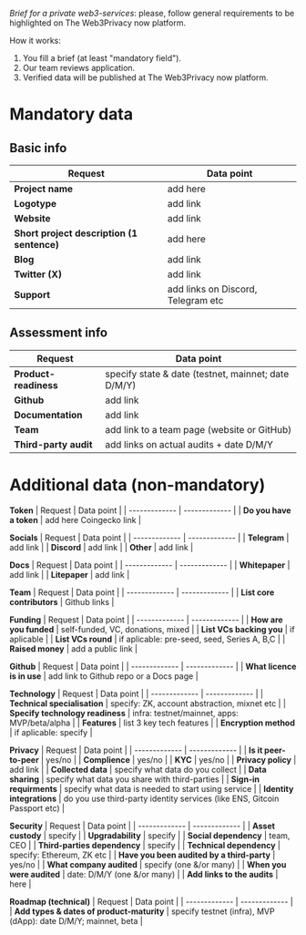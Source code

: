 *Brief for a private web3-services*: please, follow general requirements to be highlighted on The Web3Privacy now platform.

How it works:
1. You fill a brief (at least "mandatory field").
2. Our team reviews application.
3. Verified data will be published at The Web3Privacy now platform.

# Mandatory data

## Basic info

| Request  | Data point | 
| ------------- | ------------- |
| **Project name**  | add here |
| **Logotype**  | add link |
| **Website**  | add link |
| **Short project description (1 sentence)** | add here |
| **Blog** | add link |
| **Twitter (X)** | add link |
| **Support** | add links on Discord, Telegram etc |

## Assessment info

| Request  | Data point | 
| ------------- | ------------- |
| **Product-readiness** | specify state & date (testnet, mainnet; date D/M/Y) |
| **Github**  | add link |
| **Documentation**  | add link |
| **Team**  | add link to a team page (website or GitHub) |
| **Third-party audit**  | add links on actual audits + date D/M/Y |

# Additional data (non-mandatory)

**Token**
| Request  | Data point | 
| ------------- | ------------- |
| **Do you have a token** | add here Coingecko link |

**Socials**
| Request  | Data point | 
| ------------- | ------------- |
| **Telegram** | add link |
| **Discord** | add link |
| **Other** | add link |

**Docs**
| Request  | Data point | 
| ------------- | ------------- |
| **Whitepaper** | add link |
| **Litepaper** | add link |

**Team**
| Request  | Data point | 
| ------------- | ------------- |
| **List core contributors** | Github links | 

**Funding**
| Request  | Data point | 
| ------------- | ------------- |
| **How are you funded**  | self-funded, VC, donations, mixed | 
| **List VCs backing you**  | if aplicable |
| **List VCs round**  | if aplicable: pre-seed, seed, Series A, B,C | 
| **Raised money** | add a public link | 

**Github**
| Request  | Data point | 
| ------------- | ------------- |
| **What licence is in use**  | add link to Github repo or a Docs page | 

**Technology**
| Request  | Data point | 
| ------------- | ------------- |
| **Technical specialisation**  | specify: ZK, account abstraction, mixnet etc | 
| **Specify technology readiness**  | infra: testnet/mainnet, apps: MVP/beta/alpha | 
| **Features**  | list 3 key tech features | 
| **Encryption method**  | if aplicable: specify | 

**Privacy**
| Request  | Data point | 
| ------------- | ------------- |
| **Is it peer-to-peer**  | yes/no | 
| **Complience**  | yes/no |
| **KYC**  | yes/no |
| **Privacy policy** | add link |
| **Collected data**  | specify what data do you collect |
| **Data sharing** | specify what data you share with third-parties |
| **Sign-in requirments** | specify what data is needed to start using service |
| **Identity integrations** | do you use third-party identity services (like ENS, Gitcoin Passport etc) |

**Security**
| Request  | Data point | 
| ------------- | ------------- |
| **Asset custody** | specify | 
| **Upgradability**  | specify |
| **Social dependency**  | team, CEO |
| **Third-parties dependency** | specify |
| **Technical dependency** | specify: Ethereum, ZK etc |
| **Have you been audited by a third-party** | yes/no |
| **What company audited** | specify (one &/or many) |
| **When you were audited** | date: D/M/Y (one &/or many) |
| **Add links to the audits** | here |

**Roadmap (technical)**
| Request  | Data point | 
| ------------- | ------------- |
| **Add types & dates of product-maturity** | specify testnet (infra), MVP (dApp): date D/M/Y; mainnet, beta | 
